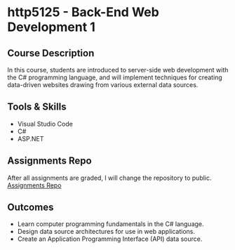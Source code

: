 # http5125 - Back-End Web Development 1

## Course Description
In this course, students are introduced to server-side web development with the C# programming language, and will
implement techniques for creating data-driven websites drawing from various external data sources.

## Tools & Skills
- Visual Studio Code
- C#
- ASP.NET

## Assignments Repo
After all assignments are graded, I will change the repository to public.  
[Assignments Repo](https://github.com/kexinsun82/humber-assignments.git)

## Outcomes
- Learn computer programming fundamentals in the C# language.
- Design data source architectures for use in web applications.
- Create an Application Programming Interface (API) data source.
